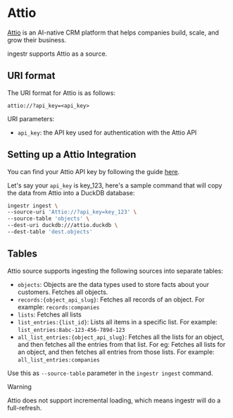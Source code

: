 # Attio
[Attio](https://attio.com/) is an AI-native CRM platform that helps companies build, scale, and grow their business.

ingestr supports Attio as a source.

## URI format

The URI format for Attio is as follows:

```plaintext
attio://?api_key=<api_key>
```

URI parameters:
- `api_key`: the API key used for authentication with the Attio API

## Setting up a Attio Integration

You can find your Attio API key by following the guide [here](https://attio.com/help/apps/other-apps/generating-an-api-key).

Let's say your `api_key` is key_123, here's a sample command that will copy the data from Attio into a DuckDB database:


```bash
ingestr ingest \
--source-uri 'Attio://?api_key=key_123' \
--source-table 'objects' \
--dest-uri duckdb:///attio.duckdb \
--dest-table 'dest.objects'
```

## Tables

Attio source supports ingesting the following sources into separate tables:

- `objects`: Objects are the data types used to store facts about your customers. Fetches all objects.
- `records:{object_api_slug}`: Fetches all records of an object. For example: `records:companies`
- `lists`: Fetches all lists
- `list_entries:{list_id}`: Lists all items in a specific list. For example: `list_entries:8abc-123-456-789d-123`
- `all_list_entries:{object_api_slug}`: Fetches all the lists for an object, and then fetches all the entries from that list. For eg:  Fetches all lists for an object, and then fetches all entries from those lists. For example: `all_list_entries:companies`

Use this as `--source-table` parameter in the `ingestr ingest` command.

> [!WARNING]
> Attio does not support incremental loading, which means ingestr will do a full-refresh.